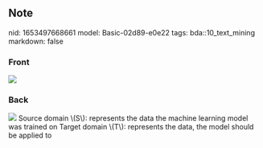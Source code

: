 ## Note
nid: 1653497668661
model: Basic-02d89-e0e22
tags: bda::10_text_mining
markdown: false

### Front
<img src="paste-3bbf7523520a6bbaecce8746e53466037765cc0a.jpg">

### Back
<img src="paste-28df1cb02e5a5a3d0f94fd2f44ea5bc7bec1cc80.jpg">
Source domain \(S\): represents the data the machine learning model
was trained on Target domain \(T\): represents the data, the model
should be applied to
